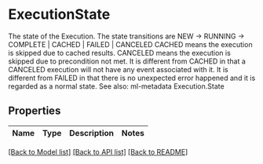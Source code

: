# ExecutionState

The state of the Execution. The state transitions are   NEW -> RUNNING -> COMPLETE | CACHED | FAILED | CANCELED CACHED means the execution is skipped due to cached results. CANCELED means the execution is skipped due to precondition not met. It is different from CACHED in that a CANCELED execution will not have any event associated with it. It is different from FAILED in that there is no unexpected error happened and it is regarded as a normal state.  See also: ml-metadata Execution.State

## Properties

Name | Type | Description | Notes
------------ | ------------- | ------------- | -------------

[[Back to Model list]](../README.md#documentation-for-models) [[Back to API list]](../README.md#documentation-for-api-endpoints) [[Back to README]](../README.md)


